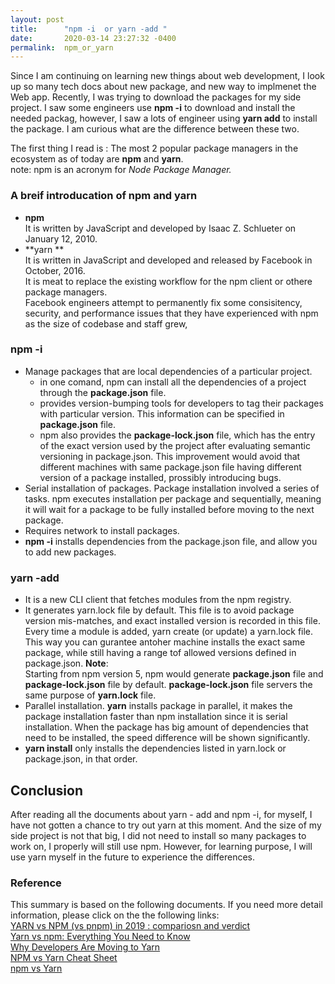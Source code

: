 ```yaml
---
layout: post
title:      "npm -i  or yarn -add "
date:       2020-03-14 23:27:32 -0400
permalink:  npm_or_yarn
---
```



Since I am continuing on learning new things about web development, I look up so many tech docs about new package, and new way to implmenet the Web app. Recently, I was trying to download the packages for my side project. I saw some engineers use  **npm -i** to download and install the needed packag, however, I saw a lots of engineer using **yarn add** to install the package. I am curious what are the difference between these two.  

The first thing I read is : The most 2 popular package managers in the ecosystem as of today are **npm** and **yarn**.  
note: npm is an acronym for *Node Package Manager.*

### A breif introducation of npm and yarn
* **npm**  
It is written by JavaScript and developed by Isaac Z. Schlueter on January 12, 2010.  
* **yarn **  
It is written in JavaScript and developed and released by Facebook in October, 2016.  
It is meat to replace the existing workflow for the npm client or othere package managers.  
Facebook engineers attempt to permanently fix some consisitency, security, and performance issues that they   have experienced with npm as the size of codebase and staff grew, 

### npm -i

* Manage packages that are local dependencies of a particular project.  
   * in one comand, npm can install all the dependencies of a project through the **package.json** file.  
   * provides version-bumping tools for developers to tag their packages with particular version.  This information can be specified in **package.json** file.  
   * npm also provides the **package-lock.json** file, which has the entry of the exact version used by the project after evaluating semantic versioning in package.json.  This improvement would avoid that different machines with same package.json file having different version of a package installed, prossibly introducing bugs.
*   Serial installation of packages. Package installation involved a series of tasks.  npm executes installation per package and sequentially, meaning it will wait for a package to be fully installed before moving to the next package. 
*   Requires network to install packages.  
*   **npm -i** installs dependencies from the package.json file, and allow you to add new packages. 

### yarn -add
* It is a new CLI client that fetches modules from the npm registry.  
* It generates yarn.lock file by default. This file is to avoid package version mis-matches, and exact installed version is recorded in this file.   Every time a module is added, yarn create (or update) a yarn.lock file.  This way you can gurantee antoher machine installs the exact same package, while still having a range tof allowed versions defined in package.json. 
**Note**:  
Starting from npm version 5,  npm would generate **package.json** file and **package-lock.json** file by default. **package-lock.json** file servers the same purpose of  **yarn.lock** file.  
* Parallel installation. **yarn**  installs package in parallel, it makes the package installation faster than npm installation since it is serial installation.  When the package has big amount of dependencies that need to be installed, the speed difference will be shown significantly.  
* **yarn install** only installs the dependencies listed in yarn.lock or package.json, in that order.  


## Conclusion  
After reading all the documents about yarn - add and npm -i, for myself, I have not gotten a chance to try out yarn at this moment. And the size of my side project is not that big, I did not need to install so many packages to work on, I properly will still use npm. However, for learning purpose, I will use yarn myself in the future to experience the differences. 



### Reference
This summary is based on the following documents. If you need more detail information, please click on the the following links:  
[YARN vs NPM (vs pnpm) in 2019 : compariosn and verdict](https://www.ryadel.com/en/yarn-vs-npm-pnpm-2019/)  
[Yarn vs npm: Everything You Need to Know](https://www.sitepoint.com/yarn-vs-npm/)  
[Why Developers Are Moving to Yarn](https://circleci.com/blog/why-are-developers-moving-to-yarn/)  
[NPM vs Yarn Cheat Sheet](https://shift.infinite.red/npm-vs-yarn-cheat-sheet-8755b092e5cc)  
[npm vs Yarn](https://stackshare.io/stackups/npm-vs-yarn)
